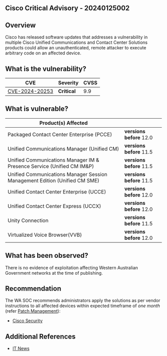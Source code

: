 ## Cisco Critical Advisory - 20240125002

## Overview

Cisco has released software updates that addresses a vulnerability in multiple Cisco Unified Communications and Contact Center Solutions products could allow an unauthenticated, remote attacker to execute arbitrary code on an affected device.

## What is the vulnerability?

| CVE                                                               | Severity     | CVSS |
| ----------------------------------------------------------------- | ------------ | ---- |
| [CVE-2024-20253](https://nvd.nist.gov/vuln/detail/CVE-2024-20253) | **Critical** | 9.9  |

## What is vulnerable?

| Product(s) Affected                                                        |                          |
| -------------------------------------------------------------------------- | ------------------------ |
| Packaged Contact Center Enterprise (PCCE)                                  | **versions before** 12.0 |
| Unified Communications Manager (Unified CM)                                | **versions before** 11.5 |
| Unified Communications Manager IM & Presence Service (Unified CM IM&P)     | **versions before** 11.5 |
| Unified Communications Manager Session Management Edition (Unified CM SME) | **versions before** 11.5 |
| Unified Contact Center Enterprise (UCCE)                                   | **versions before** 12.0 |
| Unified Contact Center Express (UCCX)                                      | **versions before** 12.0 |
| Unity Connection                                                           | **versions before** 11.5 |
| Virtualized Voice Browser(VVB)                                             | **versions before** 12.0 |

## What has been observed?

There is no evidence of exploitation affecting Western Australian Government networks at the time of publishing.

## Recommendation

The WA SOC recommends administrators apply the solutions as per vendor instructions to all affected devices within expected timeframe of *one month* (refer [Patch Management](../guidelines/patch-management.md)):

- [Cisco Security](https://sec.cloudapps.cisco.com/security/center/content/CiscoSecurityAdvisory/cisco-sa-cucm-rce-bWNzQcUm#fs)

## Additional References

- [IT News](https://www.itnews.com.au/news/cisco-unified-comms-systems-patched-against-rce-604400)
